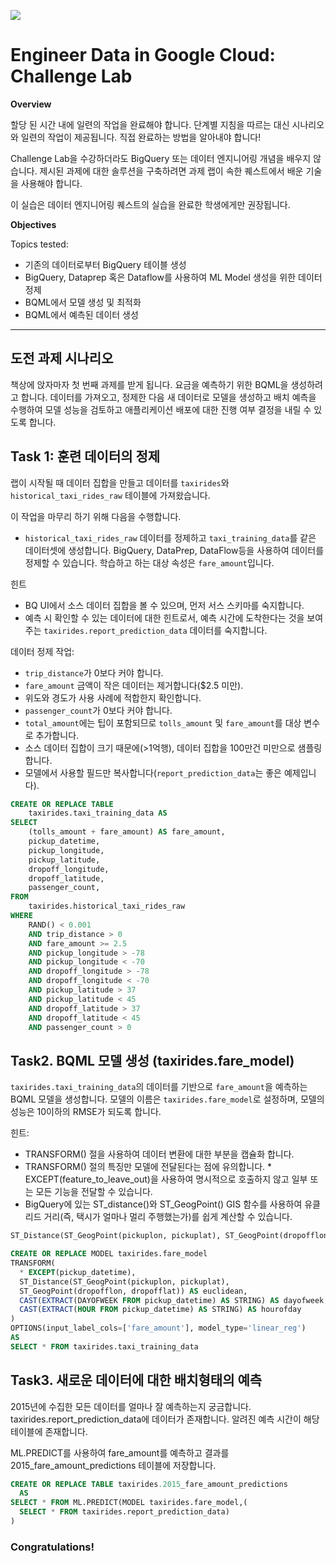 ![](https://cdn.qwiklabs.com/l0sFLZS%2BO9dGHcecgA2MrRf7u2BRusBkSVPzUDf8AUg%3D)
# Engineer Data in Google Cloud: Challenge Lab

**Overview**

할당 된 시간 내에 일련의 작업을 완료해야 합니다. 단계별 지침을 따르는 대신 시나리오와 일련의 작업이 제공됩니다. 직접 완료하는 방법을 알아내야 합니다!

Challenge Lab을 수강하더라도 BigQuery 또는 데이터 엔지니어링 개념을 배우지 않습니다. 제시된 과제에 대한 솔루션을 구축하려면 과제 랩이 속한 퀘스트에서 배운 기술을 사용해야 합니다. 

이 실습은 데이터 엔지니어링 퀘스트의 실습을 완료한 학생에게만 권장됩니다.

**Objectives**

Topics tested:

- 기존의 데이터로부터 BigQuery 테이블 생성
- BigQuery, Dataprep 혹은 Dataflow를 사용하여 ML Model 생성을 위한 데이터 정제
- BQML에서 모델 생성 및 최적화
- BQML에서 예측된 데이터 생성

---

## 도전 과제 시나리오

책상에 앉자마자 첫 번째 과제를 받게 됩니다. 요금을 예측하기 위한 BQML을 생성하려고 합니다. 데이터를 가져오고, 정제한 다음 새 데이터로 모델을 생성하고 배치 예측을 수행하여 모델 성능을 검토하고 애플리케이션 배포에 대한 진행 여부 결정을 내릴 수 있도록 합니다.

## Task 1: 훈련 데이터의 정제

랩이 시작될 때 데이터 집합을 만들고 데이터를 `taxirides`와 `historical_taxi_rides_raw` 테이블에 가져왔습니다. 

이 작업을 마무리 하기 위해 다음을 수행합니다.

- `historical_taxi_rides_raw` 데이터를 정제하고 `taxi_training_data`를 같은 데이터셋에 생성합니다. BigQuery, DataPrep, DataFlow등을 사용하여 데이터를 정제할 수 있습니다. 학습하고 하는 대상 속성은 `fare_amount`입니다.

힌트

- BQ UI에서 소스 데이터 집합을 볼 수 있으며, 먼저 서스 스키마를 숙지합니다.
- 예측 시 확인할 수 있는 데이터에 대한 힌트로서, 예측 시간에 도착한다는 것을 보여주는 `taxirides.report_prediction_data` 데이터를 숙지합니다.

데이터 정제 작업:

- `trip_distance`가 0보다 커야 합니다.
- `fare_amount` 금액이 작은 데이터는 제거합니다($2.5 미만).
- 위도와 경도가 사용 사례에 적합한지 확인합니다.
- `passenger_count`가 0보다 커야 합니다.
- `total_amount`에는 팁이 포함되므로 `tolls_amount` 및 `fare_amount`를 대상 변수로 추가합니다.
- 소스 데이터 집합이 크기 때문에(>1억행), 데이터 집합을 100만건 미만으로 샘플링합니다.
- 모델에서 사용할 필드만 복사합니다(`report_prediction_data`는 좋은 예제입니다).

```sql
CREATE OR REPLACE TABLE
    taxirides.taxi_training_data AS
SELECT
    (tolls_amount + fare_amount) AS fare_amount,
    pickup_datetime,
    pickup_longitude,
    pickup_latitude,
    dropoff_longitude,
    dropoff_latitude,
    passenger_count,
FROM
    taxirides.historical_taxi_rides_raw
WHERE
    RAND() < 0.001
    AND trip_distance > 0
    AND fare_amount >= 2.5
    AND pickup_longitude > -78
    AND pickup_longitude < -70
    AND dropoff_longitude > -78
    AND dropoff_longitude < -70
    AND pickup_latitude > 37
    AND pickup_latitude < 45
    AND dropoff_latitude > 37
    AND dropoff_latitude < 45
    AND passenger_count > 0
```

## Task2. BQML 모델 생성 (taxirides.fare_model)

`taxirides.taxi_training_data`의 데이터를 기반으로 `fare_amount`을 예측하는 BQML 모델을 생성합니다. 모델의 이름은 `taxirides.fare_model`로 설정하며, 모델의 성능은 10이하의 RMSE가 되도록 합니다.

힌트:

- TRANSFORM() 절을 사용하여 데이터 변환에 대한 부분을 캡슐화 합니다.
- TRANSFORM() 절의 특징만 모델에 전달된다는 점에 유의합니다. * EXCEPT(feature_to_leave_out)을 사용하여 명시적으로 호출하지 않고 일부 또는 모든 기능을 전달할 수 있습니다.
- BigQuery에 있는 ST_distance()와 ST_GeogPoint() GIS 함수를 사용하여 유클리드 거리(즉, 택시가 얼마나 멀리 주행했는가)를 쉽게 계산할 수 있습니다.

```sql
ST_Distance(ST_GeogPoint(pickuplon, pickuplat), ST_GeogPoint(dropofflon, dropofflat)) AS euclidean
```


```sql
CREATE OR REPLACE MODEL taxirides.fare_model
TRANSFORM(
  * EXCEPT(pickup_datetime),
  ST_Distance(ST_GeogPoint(pickuplon, pickuplat), 
  ST_GeogPoint(dropofflon, dropofflat)) AS euclidean,
  CAST(EXTRACT(DAYOFWEEK FROM pickup_datetime) AS STRING) AS dayofweek,
  CAST(EXTRACT(HOUR FROM pickup_datetime) AS STRING) AS hourofday
)
OPTIONS(input_label_cols=['fare_amount'], model_type='linear_reg') 
AS
SELECT * FROM taxirides.taxi_training_data
```

## Task3. 새로운 데이터에 대한 배치형태의 예측

2015년에 수집한 모든 데이터를 얼마나 잘 예측하는지 궁금합니다. taxirides.report_prediction_data에 데이터가 존재합니다. 알려진 예측 시간이 해당 테이블에 존재합니다.

ML.PREDICT를 사용하여 fare_amount를 예측하고 결과를 2015_fare_amount_predictions 테이블에 저장합니다.

```sql
CREATE OR REPLACE TABLE taxirides.2015_fare_amount_predictions
  AS
SELECT * FROM ML.PREDICT(MODEL taxirides.fare_model,(
  SELECT * FROM taxirides.report_prediction_data)
)​
```


### Congratulations!